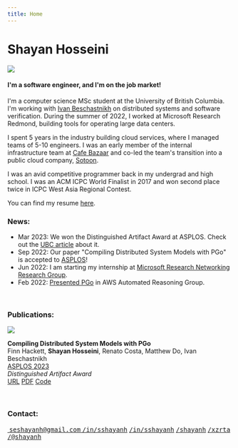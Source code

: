 ```yaml
---
title: Home 
---
```


# Shayan Hosseini

<div class="row">

<div class="col-sm-4 order-sm-2 mb-3">
    <img src="/shayan3.jpg">
</div>

<div class="col-sm-8 order-sm-1 mb-3">

#### I'm a software engineer, and I'm on the job market!

I'm a computer science MSc student at the University of British Columbia. I'm
working with [Ivan Beschastnikh](https://www.cs.ubc.ca/~bestchai/) on
distributed systems and software verification. During the summer of 2022, I worked
at Microsoft Research Redmond, building tools for operating large data 
centers.

I spent 5 years in the industry building cloud services, where I managed
teams of 5-10 engineers. I was an early member of the internal infrastructure
team at [Cafe Bazaar](https://cafebazaar.ir/app?l=en) and co-led the team's
transition into a public cloud company, [Sotoon](https://sotoon.ir/).

I was an avid competitive programmer back in my undergrad and high school. I was
an ACM ICPC World Finalist in 2017 and won second place twice in ICPC West Asia
Regional Contest.

You can find my resume [here](/shayan-resume.pdf).

</div>

</div>

<div class"row">

<div class="col">

### News:

* Mar 2023: We won the Distinguished Artifact Award at ASPLOS. Check out
the [UBC article](https://www.cs.ubc.ca/news/2023/05/distinguished-artifact-award-asplos-conference-computer-science-researchers) 
about it.
* Sep 2022: Our paper "Compiling Distributed System Models with PGo" is
accepted to [ASPLOS](https://www.asplos-conference.org/asplos2023/)!
* Jun 2022: I am starting my internship at 
[Microsoft Research Networking Research Group](https://www.microsoft.com/en-us/research/group/networking-research/).
* Feb 2022: [Presented PGo](https://www.youtube.com/watch?v=H6-dQQSikik) in AWS Automated Reasoning Group.

</div>

</div>

<br>

<div class="row">

<div class="col">

### Publications:

</div>

</div>

<div class="row">

<div class="col-sm-2 mb-2">
<img src="pgo-flow.png">
</div>

<div class="col-sm-10 mb-2">

**Compiling Distributed System Models with PGo**\
Finn Hackett, **Shayan Hosseini**, Renato Costa, Matthew Do, Ivan Beschastnikh\
<a href="https://asplos-conference.org/" class="text-decoration-none">ASPLOS 2023</a>\
*Distinguished Artifact Award*\
<a href="https://dl.acm.org/doi/10.1145/3575693.3575695" class="btn btn-sm btn-outline-dark z-depth-0 pub-btn" role="button" target="_blank">URL</a>
<a href="/pgo23.pdf" class="btn btn-sm btn-outline-dark z-depth-0 pub-btn" role="button" target="_blank">PDF</a>
<a href="https://github.com/DistCompiler/pgo" class="btn btn-sm btn-outline-dark z-depth-0 pub-btn" role="button" target="_blank">Code</a>

</div>

</div>

<br>

<div class="row">

<div class="col">

### Contact:
<a href="mailto:seshayanh@gmail.com" class="social text-reset text-decoration-none"> 
    <i class="fa-solid fa-envelope"></i>&nbsp;<tt>seshayanh@gmail.com</tt>
</a>
<a href="https://www.linkedin.com/in/sshayanh" class="social text-reset text-decoration-none"><i class="fa-brands fa-linkedin"></i><tt>/in/sshayanh</tt></a>
<a href="https://www.linkedin.com/in/sshayanh" class="social text-reset text-decoration-none"><i class="fa-brands fa-linkedin"></i><tt>/in/sshayanh</tt></a>
<a href="https://github.com/shayanh" class="social text-reset text-decoration-none"><i class="fa-brands fa-github"></i><tt>/shayanh</tt></a>
<a href="https://twitter.com/xzrta" class="social text-reset text-decoration-none"><i class="fa-brands fa-twitter"></i><tt>/xzrta</tt></a>
<a href="https://mastodon.social/@shayanh" class="social text-reset text-decoration-none"><i class="fa-brands fa-mastodon"></i><tt>/@shayanh</tt></a>

</div>

</div>
